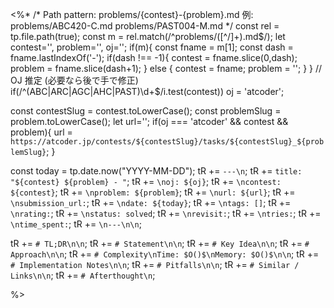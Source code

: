 <%*
/*
Path pattern:
problems/{contest}-{problem}.md
例:
  problems/ABC420-C.md
  problems/PAST004-M.md
*/
const rel = tp.file.path(true);
const m = rel.match(/^problems\/([^\/]+)\.md$/);
let contest='', problem='', oj='';
if(m){
  const fname = m[1];
  const dash = fname.lastIndexOf('-');
  if(dash !== -1){
    contest = fname.slice(0,dash);
    problem = fname.slice(dash+1);
  } else {
    contest = fname;
    problem = '';
  }
}
// OJ 推定 (必要なら後で手で修正)
if(/^(ABC|ARC|AGC|AHC|PAST)\d+$/i.test(contest)) oj = 'atcoder';

const contestSlug = contest.toLowerCase();
const problemSlug = problem.toLowerCase();
let url='';
if(oj === 'atcoder' && contest && problem){
  url = `https://atcoder.jp/contests/${contestSlug}/tasks/${contestSlug}_${problemSlug}`;
}

const today = tp.date.now("YYYY-MM-DD");
tR += `---\n`;
tR += `title: "${contest} ${problem} - "`;
tR += `\noj: ${oj}`;
tR += `\ncontest: ${contest}`;
tR += `\nproblem: ${problem}`;
tR += `\nurl: ${url}`;
tR += `\nsubmission_url:`;
tR += `\ndate: ${today}`;
tR += `\ntags: []`;
tR += `\nrating:`;
tR += `\nstatus: solved`;
tR += `\nrevisit:`;
tR += `\ntries:`;
tR += `\ntime_spent:`;
tR += `\n---\n\n`;

tR += `# TL;DR\n\n`;
tR += `# Statement\n\n`;
tR += `# Key Idea\n\n`;
tR += `# Approach\n\n`;
tR += `# Complexity\nTime: $O()$\nMemory: $O()$\n\n`;
tR += `# Implementation Notes\n\n`;
tR += `# Pitfalls\n\n`;
tR += `# Similar / Links\n\n`;
tR += `# Afterthought\n`;

%>